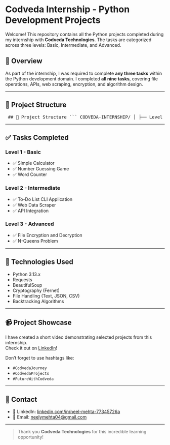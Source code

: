 # Codveda Internship - Python Development Projects

Welcome! This repository contains all the Python projects completed during my internship with **Codveda Technologies**. The tasks are categorized across three levels: Basic, Intermediate, and Advanced.

## 🚀 Overview

As part of the internship, I was required to complete **any three tasks** within the Python development domain. I completed **all nine tasks**, covering file operations, APIs, web scraping, encryption, and algorithm design.

---

## 📁 Project Structure

<pre> ## 📁 Project Structure ``` CODVEDA-INTERNSHIP/ │ ├── Level 1/ │ ├── number_guessing_game.py - Number guessing game using random module │ ├── simple_calculator.py - Basic calculator with error handling │ ├── word_counter.py - Word counter from a file │ └── sample.txt - Sample text file for word counter │ ├── Level 2/ │ ├── to_do_list_app.py - CLI-based to-do list manager │ ├── data_scraper.py - Web scraper using BeautifulSoup │ └── api_integration.py - Script to fetch data from an external API │ ├── Level 3/ │ ├── encrypter_decrypter.py - File encryption and decryption (Fernet) │ ├── n_queens.py - Backtracking solution for N-Queens problem │ └── example.txt - Sample file for encryption/decryption │ ├── Python Development Task List.pdf - Official task list from Codveda └── README.md - Project documentation ``` </pre>
---

## ✅ Tasks Completed

### Level 1 - Basic
- ✅ Simple Calculator
- ✅ Number Guessing Game
- ✅ Word Counter

### Level 2 - Intermediate
- ✅ To-Do List CLI Application
- ✅ Web Data Scraper
- ✅ API Integration

### Level 3 - Advanced
- ✅ File Encryption and Decryption
- ✅ N-Queens Problem

---

## 🧰 Technologies Used

- Python 3.13.x
- Requests
- BeautifulSoup
- Cryptography (Fernet)
- File Handling (Text, JSON, CSV)
- Backtracking Algorithms

---

## 📹 Project Showcase

I have created a short video demonstrating selected projects from this internship.  
Check it out on [LinkedIn](https://www.linkedin.com/in/neel-mehta-77345726a/)!

Don’t forget to use hashtags like:
- `#CodvedaJourney`
- `#CodvedaProjects`
- `#FutureWithCodveda`

---

## 📩 Contact

- 💼 LinkedIn: [linkedin.com/in/neel-mehta-77345726a](https://www.linkedin.com/in/neel-mehta-77345726a/)
- 📧 Email: neelymehta04@gmail.com

---

> Thank you **Codveda Technologies** for this incredible learning opportunity!
